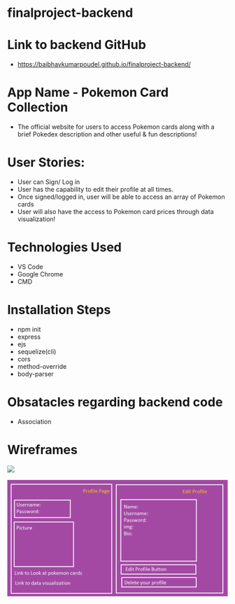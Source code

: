 # finalproject-backend

# Link to backend GitHub 

- https://baibhavkumarpoudel.github.io/finalproject-backend/

# App Name - Pokemon Card Collection

- The official website for users to access Pokemon cards along with a brief Pokedex description and other useful & fun descriptions!

# User Stories:

- User can Sign/ Log in
- User has the capability to edit their profile at all times.
- Once signed/logged in, user will be able to access an array of Pokemon cards
- User will also have the access to Pokemon card prices through data visualization!


# Technologies Used 

- VS Code
- Google Chrome
- CMD 

# Installation Steps 

- npm init
- express
- ejs
- sequelize(cli)
- cors
- method-override
- body-parser 

# Obsatacles regarding backend code

- Association 

# Wireframes 

![](../Wireframe2.PNG)

![Getting Started](wireframe2.PNG)

